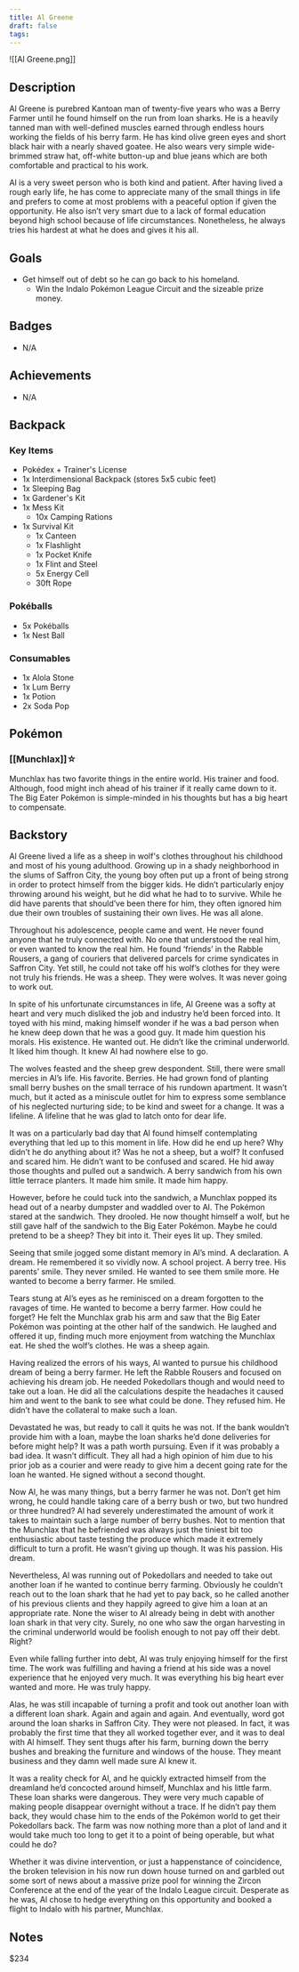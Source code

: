 ```yaml
---
title: Al Greene
draft: false
tags:
---
```

![[Al Greene.png]]
## Description
Al Greene is purebred Kantoan man of twenty-five years who was a Berry Farmer until he found himself on the run from loan sharks. He is a heavily tanned man with well-defined muscles earned through endless hours working the fields of his berry farm. He has kind olive green eyes and short black hair with a nearly shaved goatee. He also wears very simple wide-brimmed straw hat, off-white button-up and blue jeans which are both comfortable and practical to his work.

Al is a very sweet person who is both kind and patient. After having lived a rough early life, he has come to appreciate many of the small things in life and prefers to come at most problems with a peaceful option if given the opportunity. He also isn’t very smart due to a lack of formal education beyond high school because of life circumstances. Nonetheless, he always tries his hardest at what he does and gives it his all.

## Goals
- Get himself out of debt so he can go back to his homeland.
	- Win the Indalo Pokémon League Circuit and the sizeable prize money.

## Badges
- N/A

## Achievements
- N/A

## Backpack

### Key Items
- Pokédex + Trainer's License
- 1x Interdimensional Backpack (stores 5x5 cubic feet)
- 1x Sleeping Bag
- 1x Gardener's Kit
- 1x Mess Kit
	- 10x Camping Rations
- 1x Survival Kit
	- 1x Canteen
	- 1x Flashlight
	- 1x Pocket Knife
	- 1x Flint and Steel
	- 5x Energy Cell
	- 30ft Rope

### Pokéballs
- 5x Pokéballs
- 1x Nest Ball

### Consumables
- 1x Alola Stone
- 1x Lum Berry
- 1x Potion
- 2x Soda Pop

## Pokémon

### [[Munchlax]]☆
Munchlax has two favorite things in the entire world. His trainer and food. Although, food might inch ahead of his trainer if it really came down to it. The Big Eater Pokémon is simple-minded in his thoughts but has a big heart to compensate.

## Backstory
Al Greene lived a life as a sheep in wolf's clothes throughout his childhood and most of his young adulthood. Growing up in a shady neighborhood in the slums of Saffron City, the young boy often put up a front of being strong in order to protect himself from the bigger kids. He didn’t particularly enjoy throwing around his weight, but he did what he had to to survive. While he did have parents that should’ve been there for him, they often ignored him due their own troubles of sustaining their own lives. He was all alone.

Throughout his adolescence, people came and went. He never found anyone that he truly connected with. No one that understood the real him, or even wanted to know the real him. He found ‘friends’ in the Rabble Rousers, a gang of couriers that delivered parcels for crime syndicates in Saffron City. Yet still, he could not take off his wolf’s clothes for they were not truly his friends. He was a sheep. They were wolves. It was never going to work out.

In spite of his unfortunate circumstances in life, Al Greene was a softy at heart and very much disliked the job and industry he’d been forced into. It toyed with his mind, making himself wonder if he was a bad person when he knew deep down that he was a good guy. It made him question his morals. His existence. He wanted out. He didn’t like the criminal underworld. It liked him though. It knew Al had nowhere else to go.

The wolves feasted and the sheep grew despondent. Still, there were small mercies in Al’s life. His favorite. Berries. He had grown fond of planting small berry bushes on the small terrace of his rundown apartment. It wasn’t much, but it acted as a miniscule outlet for him to express some semblance of his neglected nurturing side; to be kind and sweet for a change. It was a lifeline. A lifeline that he was glad to latch onto for dear life.

It was on a particularly bad day that Al found himself contemplating everything that led up to this moment in life. How did he end up here? Why didn’t he do anything about it? Was he not a sheep, but a wolf? It confused and scared him. He didn’t want to be confused and scared. He hid away those thoughts and pulled out a sandwich. A berry sandwich from his own little terrace planters. It made him smile. It made him happy.

However, before he could tuck into the sandwich, a Munchlax popped its head out of a nearby dumpster and waddled over to Al. The Pokémon stared at the sandwich. They drooled. He now thought himself a wolf, but he still gave half of the sandwich to the Big Eater Pokémon. Maybe he could pretend to be a sheep? They bit into it. Their eyes lit up. They smiled.

Seeing that smile jogged some distant memory in Al’s mind. A declaration. A dream. He remembered it so vividly now. A school project. A berry tree. His parents’ smile. They never smiled. He wanted to see them smile more. He wanted to become a berry farmer. He smiled.

Tears stung at Al’s eyes as he reminisced on a dream forgotten to the ravages of time. He wanted to become a berry farmer. How could he forget? He felt the Munchlax grab his arm and saw that the Big Eater Pokémon was pointing at the other half of the sandwich. He laughed and offered it up, finding much more enjoyment from watching the Munchlax eat. He shed the wolf’s clothes. He was a sheep again.

Having realized the errors of his ways, Al wanted to pursue his childhood dream of being a berry farmer. He left the Rabble Rousers and focused on achieving his dream job. He needed Pokedollars though and would need to take out a loan. He did all the calculations despite the headaches it caused him and went to the bank to see what could be done. They refused him. He didn’t have the collateral to make such a loan.

Devastated he was, but ready to call it quits he was not. If the bank wouldn’t provide him with a loan, maybe the loan sharks he’d done deliveries for before might help? It was a path worth pursuing. Even if it was probably a bad idea. It wasn’t difficult. They all had a high opinion of him due to his prior job as a courier and were ready to give him a decent going rate for the loan he wanted. He signed without a second thought.

Now Al, he was many things, but a berry farmer he was not. Don’t get him wrong, he could handle taking care of a berry bush or two, but two hundred or three hundred? Al had severely underestimated the amount of work it takes to maintain such a large number of berry bushes. Not to mention that the Munchlax that he befriended was always just the tiniest bit too enthusiastic about taste testing the produce which made it extremely difficult to turn a profit. He wasn’t giving up though. It was his passion. His dream.

Nevertheless, Al was running out of Pokedollars and needed to take out another loan if he wanted to continue berry farming. Obviously he couldn’t reach out to the loan shark that he had yet to pay back, so he called another of his previous clients and they happily agreed to give him a loan at an appropriate rate. None the wiser to Al already being in debt with another loan shark in that very city. Surely, no one who saw the organ harvesting in the criminal underworld would be foolish enough to not pay off their debt. Right?

Even while falling further into debt, Al was truly enjoying himself for the first time. The work was fulfilling and having a friend at his side was a novel experience that he enjoyed very much. It was everything his big heart ever wanted and more. He was truly happy.

Alas, he was still incapable of turning a profit and took out another loan with a different loan shark. Again and again and again. And eventually, word got around the loan sharks in Saffron City. They were not pleased. In fact, it was probably the first time that they all worked together ever, and it was to deal with Al himself. They sent thugs after his farm, burning down the berry bushes and breaking the furniture and windows of the house. They meant business and they damn well made sure Al knew it.

It was a reality check for Al, and he quickly extracted himself from the dreamland he’d concocted around himself, Munchlax and his little farm. These loan sharks were dangerous. They were very much capable of making people disappear overnight without a trace. If he didn’t pay them back, they would chase him to the ends of the Pokémon world to get their Pokedollars back. The farm was now nothing more than a plot of land and it would take much too long to get it to a point of being operable, but what could he do?

Whether it was divine intervention, or just a happenstance of coincidence, the broken television in his now run down house turned on and garbled out some sort of news about a massive prize pool for winning the Zircon Conference at the end of the year of the Indalo League circuit. Desperate as he was, Al chose to hedge everything on this opportunity and booked a flight to Indalo with his partner, Munchlax.

## Notes
$234